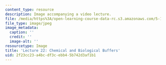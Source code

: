 ```yaml
---
content_type: resource
description: Image accompanying a video lecture.
file: /media/https%3A/open-learning-course-data-rc.s3.amazonaws.com/5-111-principles-of-chemical-science-fall-2008/2f23cc23a4bcdf3cebb45b742d3af1b1_22.jpg
file_type: image/jpeg
image_metadata:
  caption: ''
  credit: ''
  image-alt: ''
resourcetype: Image
title: 'Lecture 22: Chemical and Biological Buffers'
uid: 2f23cc23-a4bc-df3c-ebb4-5b742d3af1b1
---
```

